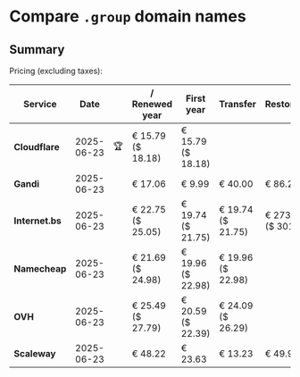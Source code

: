 # Compare `.group` domain names

## Summary

Pricing (excluding taxes):

| Service | Date |  | / Renewed year | First year | Transfer | Restoration |
|--|--|--|--|--|--|--|
| **Cloudflare** | 2025-06-23 | 🏆 | € 15.79<br>($ 18.18) | € 15.79<br>($ 18.18) |  |  |
| **Gandi** | 2025-06-23 |  | € 17.06 | € 9.99 | € 40.00 | € 86.26 |
| **Internet.bs** | 2025-06-23 |  | € 22.75<br>($ 25.05) | € 19.74<br>($ 21.75) | € 19.74<br>($ 21.75) | € 273.45<br>($ 301.25) |
| **Namecheap** | 2025-06-23 |  | € 21.69<br>($ 24.98) | € 19.96<br>($ 22.98) | € 19.96<br>($ 22.98) |  |
| **OVH** | 2025-06-23 |  | € 25.49<br>($ 27.79) | € 20.59<br>($ 22.39) | € 24.09<br>($ 26.29) |  |
| **Scaleway** | 2025-06-23 |  | € 48.22 | € 23.63 | € 13.23 | € 49.99 |

